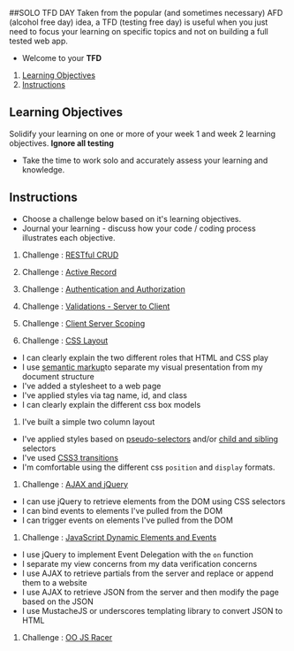 ##SOLO TFD DAY
Taken from the popular (and sometimes necessary) AFD (alcohol free day) idea, a TFD (testing free day) is useful when you just need to focus your learning on specific topics and not on building a full tested web app.

* Welcome to your **TFD**

1. [Learning Objectives](#learning-objectives)
1. [Instructions](#instructions)



## Learning Objectives
Solidify your learning on one or more of your week 1 and week 2 learning objectives.  **Ignore all testing**
* Take the time to work solo and accurately assess your learning and knowledge. 

## Instructions
* Choose a challenge below based on it's learning objectives. 
* Journal your learning - discuss how your code / coding process illustrates each objective.

1. Challenge : [RESTful CRUD](http://socrates.devbootcamp.com/challenges/395)

1. Challenge : [Active Record](http://socrates.devbootcamp.com/challenges/390)
1. Challenge : [Authentication and Authorization](http://socrates.devbootcamp.com/challenges/391)
1. Challenge : [Validations - Server to Client](http://socrates.devbootcamp.com/challenges/398)
1. Challenge : [Client Server Scoping](http://socrates.devbootcamp.com/challenges/399)
1. Challenge : [CSS Layout](http://socrates.devbootcamp.com/challenges/392)
  * I can clearly explain the two different roles that HTML and CSS play
  * I use [semantic markup](http://www.webstyleguide.com/wsg3/5-site-structure/2-semantic-markup.html)to separate my visual presentation from my document structure
  * I've added a stylesheet to a web page
  * I've applied styles via tag name, id, and class
  * I can clearly explain the different css box models
  1. I've built a simple two column layout
  * I've applied styles based on
  [pseudo-selectors](http://css-tricks.com/pseudo-class-selectors/) and/or
  [child and sibling](http://css-tricks.com/child-and-sibling-selectors/)
   selectors
  * I've used [CSS3 transitions](http://net.tutsplus.com/tutorials/html-css-techniques/css-fundametals-css-3-transitions/)
  * I'm comfortable using the different css `position` and `display` formats.
1. Challenge : [AJAX and jQuery](http://socrates.devbootcamp.com/challenges/400)
  * I can use jQuery to retrieve elements from the DOM using CSS selectors
  * I can bind events to elements I've pulled from the DOM
  * I can trigger events on elements I've pulled from the DOM
1. Challenge : [JavaScript Dynamic Elements and Events](http://socrates.devbootcamp.com/challenges/395)
  * I use jQuery to implement Event Delegation with the `on` function
  * I separate my view concerns from my data verification concerns
  * I use AJAX to retrieve partials from the server and replace or append
   them to a website
  * I use AJAX to retrieve JSON from the server and then modify the page based on
   the JSON
  * I use MustacheJS or underscores templating library to convert JSON to HTML
1. Challenge : [OO JS Racer](http://socrates.devbootcamp.com/challenges/297)





